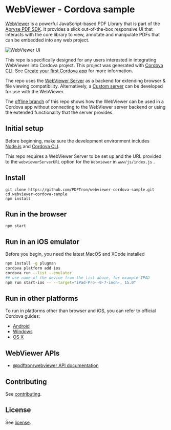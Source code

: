 # WebViewer - Cordova sample

[WebViewer](https://apryse.com/products/webviewer) is a powerful JavaScript-based PDF Library that is part of the [Apryse PDF SDK](https://apryse.com/products/core-sdk/pdf). It provides a slick out-of-the-box responsive UI that interacts with the core library to view, annotate and manipulate PDFs that can be embedded into any web project.

![WebViewer UI](https://www.pdftron.com/downloads/pl/webviewer-ui.png)

This repo is specifically designed for any users interested in integrating WebViewer into Cordova project. This project was generated with [Cordova CLI](https://cordova.apache.org/docs/en/latest/reference/cordova-cli/). See [Create your first Cordova app](https://cordova.apache.org/docs/en/latest/guide/cli/index.html) for more information.

The repo uses the [WebViewer Server](https://docs.apryse.com/documentation/web/guides/wv-server-deployment/) as a backend for extending browser & file viewing compatibility. Alternatively, a [Custom server](https://docs.apryse.com/documentation/web/guides/custom-server-deployment) can be developed for use with the WebViewer.

The [offline branch](https://github.com/PDFTron/webviewer-cordova-sample/tree/offline) of this repo shows how the WebViewer can be used in a Cordova app without connecting to the WebViewer server backend or using the extended functionality that the server provides.

## Initial setup

Before beginning, make sure the development environment includes [Node.js](https://nodejs.org/en/) and [Cordova CLI](https://cordova.apache.org/docs/en/latest/reference/cordova-cli/).

This repo requires a WebViewer Server to be set up and the URL provided to the `webviewerServerURL` option for the `Webviewer` in `www/js/index.js` .

## Install

```
git clone https://github.com/PDFTron/webviewer-cordova-sample.git
cd webviewer-cordova-sample
npm install
```

## Run in the browser

```
npm start
```

## Run in an iOS emulator

Before you begin, you need the latest MacOS and XCode installed

```bash
npm install -g plugman
cordova platform add ios
cordova run --list --emulator
## use name of the device from the list above, for example IPAD
npm run start-ios -- --target="iPad-Pro--9-7-inch-, 15.0"
```

## Run in other platforms

To run in platforms other than browser and iOS, you can refer to official Cordova guides:
- [Android](https://cordova.apache.org/docs/en/latest/guide/platforms/android/index.html)
- [Windows](https://cordova.apache.org/docs/en/latest/guide/platforms/windows/index.html)
- [OS X](https://cordova.apache.org/docs/en/latest/guide/platforms/osx/index.html)

## WebViewer APIs

* [@pdftron/webviewer API documentation](https://docs.apryse.com/api/web/global.html#WebViewer__anchor)

## Contributing

See [contributing](./CONTRIBUTING.md).

## License

See [license](./LICENSE).
